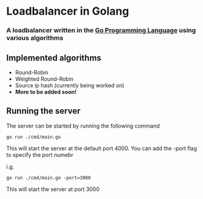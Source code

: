# Loadbalancer in Golang

### A loadbalancer written in the [Go Programming Language](https://go.dev/) using various algorithms

## Implemented algorithms

- Round-Robin
- Weighted Round-Robin
- Source ip hash (currently being worked on)
- **More to be added soon!**

## Running the server

The server can be started by running the following command

    go run ./cmd/main.go 

This will start the server at the default port 4000. You can add the -port flag to specify the port numebr

i.g.

    go run ./cmd/main.go -port=3000

This will start the server at port 3000
